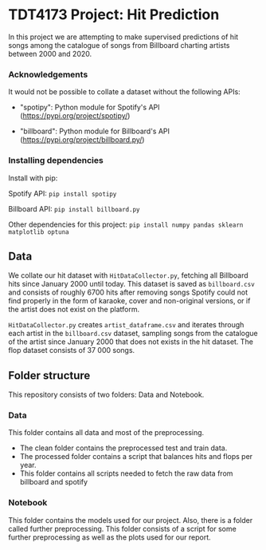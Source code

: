 # TDT4173 Project: Hit Prediction
In this project we are attempting to make supervised predictions of hit songs among the catalogue of songs from 
Billboard charting artists between 2000 and 2020.

### Acknowledgements
It would not be possible to collate a dataset without the following APIs:
- "spotipy": Python module for Spotify's API (https://pypi.org/project/spotipy/)

- "billboard": Python module for Billboard's API (https://pypi.org/project/billboard.py/)

### Installing dependencies
Install with pip:

Spotify API: ```pip install spotipy```

Billboard API: ```pip install billboard.py```

Other dependencies for this project:
```pip install numpy pandas sklearn matplotlib optuna```

## Data
We collate our hit dataset with ```HitDataCollector.py```, fetching all Billboard hits since January 2000 until today.
This dataset is saved as ```billboard.csv``` and consists of roughly 6700 hits after removing songs Spotify could not find properly in the form of karaoke,
cover and non-original versions, or if the artist does not exist on the platform. 

```HitDataCollector.py``` creates ```artist_dataframe.csv``` and iterates through each artist in the ```billboard.csv```
dataset, sampling songs from the catalogue of the artist since January 2000 that does not exists in the hit dataset. 
The flop dataset consists of 37 000 songs.

## Folder structure
This repository consists of two folders: Data and Notebook.
### Data
This folder contains all data and most of the preprocessing. 
- The clean folder contains the preprocessed test and train data.
- The processed folder contains a script that balances hits and flops per year.
- This folder contains all scripts needed to fetch the raw data from billboard and spotify

### Notebook
This folder contains the models used for our project. Also, there is a folder called further preprocessing. This folder consists of a script for some further preprocessing as well as the plots used for our report.
